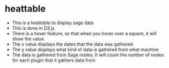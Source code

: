 # heattable

 - This is a heattable to display sage data
 - This is done in D3.js
 - There is a hover feature, so that when you hover over a square, it will show the value 
 - The x value displays the dates that the data was gathered
 - The y value displays what kind of data is gathered from what machine
 - The data is gathered from Sage nodes. It will count the number of nodes for each plugin that it gathers data from

